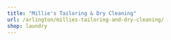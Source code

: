 ```yaml
---
title: "Millie's Tailoring & Dry Cleaning"
url: /arlington/millies-tailoring-and-dry-cleaning/
shop: laundry
---
```

